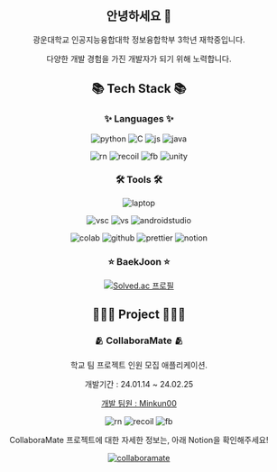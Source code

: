 <h2 align="center"> 안녕하세요 👋 </h2>

<p align="center"> 광운대학교 인공지능융합대학 정보융합학부 3학년 재학중입니다. </p>
<p align="center"> 다양한 개발 경험을 가진 개발자가 되기 위해 노력합니다. </p>

<h2 align="center"> 📚 Tech Stack 📚 </h2>

<h3 align="center"> ✨ Languages ✨ </h3>

<div align="center">

![python](https://img.shields.io/badge/Python-3776AB?style=for-the-badge&logo=python&logoColor=white)
![C](https://img.shields.io/badge/C-00599C?style=for-the-badge&logo=c&logoColor=white)
![js](https://img.shields.io/badge/JavaScript-F7DF1E?style=for-the-badge&logo=JavaScript&logoColor=white)
![java](https://img.shields.io/badge/Java-ED8B00?style=for-the-badge&logo=openjdk&logoColor=white)

![rn](https://img.shields.io/badge/React_Native-20232A?style=for-the-badge&logo=react&logoColor=61DAFB)
![recoil](https://img.shields.io/badge/recoil-3486AB?style=for-the-badge&logo=recoil&logoColor=white)
![fb](https://img.shields.io/badge/Firebase-039BE5?style=for-the-badge&logo=Firebase&logoColor=white)
![unity](https://img.shields.io/badge/Unity-100000?style=for-the-badge&logo=unity&logoColor=white)

</div>

<h3 align="center"> 🛠 Tools 🛠 </h3>

<div align="center">
  
![laptop](https://img.shields.io/badge/Apple-MacBook_Pro_14_M1_Pro-999999?style=for-the-badge&logo=apple&logoColor=white)

![vsc](https://img.shields.io/badge/Visual_Studio_Code-0078D4?style=for-the-badge&logo=visual%20studio%20code&logoColor=white)
![vs](https://img.shields.io/badge/Visual_Studio-5C2D91?style=for-the-badge&logo=visual%20studio&logoColor=white)
![androidstudio](https://img.shields.io/badge/Android_Studio-3DDC84?style=for-the-badge&logo=android-studio&logoColor=white)

![colab](https://img.shields.io/badge/Colab-F9AB00?style=for-the-badge&logo=googlecolab&color=525252)
![github](https://img.shields.io/badge/GitHub-100000?style=for-the-badge&logo=github&logoColor=white)
![prettier](https://img.shields.io/badge/prettier-1A2C34?style=for-the-badge&logo=prettier&logoColor=F7BA3E)
![notion](https://img.shields.io/badge/Notion-000000?style=for-the-badge&logo=notion&logoColor=white)

</div>

<h3 align="center"> ⭐ BaekJoon ⭐ </h3>

<div align="center">

[![Solved.ac
프로필](http://mazassumnida.wtf/api/v2/generate_badge?boj=hyunseong0718)](https://solved.ac/hyunseong0718)

</div>

<h2 align="center"> 👨🏻‍💻 Project 👨🏻‍💻 </h2>

<h3 align="center"> 🫂 CollaboraMate 🫂 </h3>

<div align="center">

<p align="center"> 학교 팀 프로젝트 인원 모집 애플리케이션. </p>
<p align="center"> 개발기간 : 24.01.14 ~ 24.02.25 </p>

[개발 팀원 : Minkun00](https://github.com/Minkun00)

![rn](https://img.shields.io/badge/React_Native-20232A?style=for-the-badge&logo=react&logoColor=61DAFB)
![recoil](https://img.shields.io/badge/recoil-3486AB?style=for-the-badge&logo=recoil&logoColor=white)
![fb](https://img.shields.io/badge/Firebase-039BE5?style=for-the-badge&logo=Firebase&logoColor=white)

<p align="center"> CollaboraMate 프로젝트에 대한 자세한 정보는, 아래 Notion을 확인해주세요! </p>

[![collaboramate](https://img.shields.io/badge/Notion-%23000000.svg?style=for-the-badge&logo=notion&logoColor=white)](https://collaboramate.notion.site/CollaboraMate-90933f328cfd4c569c0fbe19f4bdf89c)

</div>
